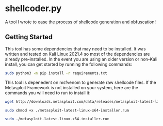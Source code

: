 # shellcoder.py
A tool I wrote to ease the process of shellcode generation and obfuscation!

## Getting Started
This tool has some dependencies that may need to be installed. It was written and tested on Kali Linux 2021.4 so most of the dependencies are already pre-installed. In the event you are using an older version or non-Kali install, you can get started by running the following commands:
```bash
sudo python3 -m pip install -r requirements.txt
```
This tool is depenedent on msfvenom to generate raw shellcode files. If the Metasploit Framework is not installed on your system, here are the commands you will need to run to install it:
```bash
wget http://downloads.metasploit.com/data/releases/metasploit-latest-linux-x64-installer.run
```
```bash
sudo chmod +x ./metasploit-latest-linux-x64-installer.run
```
```bash
sudo ./metasploit-latest-linux-x64-installer.run
```
